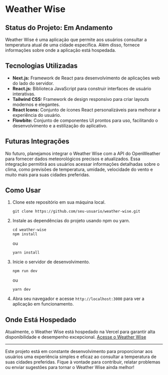 # Weather Wise

## Status do Projeto: Em Andamento

Weather Wise é uma aplicação que permite aos usuários consultar a temperatura atual de uma cidade específica. Além disso, fornece informações sobre onde a aplicação está hospedada.

## Tecnologias Utilizadas

- **Next.js:** Framework de React para desenvolvimento de aplicações web do lado do servidor.
- **React.js:** Biblioteca JavaScript para construir interfaces de usuário interativas.
- **Tailwind CSS:** Framework de design responsivo para criar layouts modernos e elegantes.
- **React Icons:** Conjunto de ícones React personalizáveis para melhorar a experiência do usuário.
- **Flowbite:** Conjunto de componentes UI prontos para uso, facilitando o desenvolvimento e a estilização do aplicativo.

## Futuras Integrações

No futuro, planejamos integrar o Weather Wise com a API do OpenWeather para fornecer dados meteorológicos precisos e atualizados. Essa integração permitirá aos usuários acessar informações detalhadas sobre o clima, como previsões de temperatura, umidade, velocidade do vento e muito mais para suas cidades preferidas.

## Como Usar

1. Clone este repositório em sua máquina local.
   ```
   git clone https://github.com/seu-usuario/weather-wise.git
   ```

2. Instale as dependências do projeto usando npm ou yarn.
   ```
   cd weather-wise
   npm install
   ```
   ou
   ```
   yarn install
   ```

3. Inicie o servidor de desenvolvimento.
   ```
   npm run dev
   ```
   ou
   ```
   yarn dev
   ```

4. Abra seu navegador e acesse `http://localhost:3000` para ver a aplicação em funcionamento.

## Onde Está Hospedado

Atualmente, o Weather Wise está hospedado na Vercel para garantir alta disponibilidade e desempenho excepcional. [Acesse o Weather Wise](https://weather-wise.vercel.app/)

---

Este projeto está em constante desenvolvimento para proporcionar aos usuários uma experiência simples e eficaz ao consultar a temperatura de suas cidades preferidas. Fique à vontade para contribuir, relatar problemas ou enviar sugestões para tornar o Weather Wise ainda melhor!
